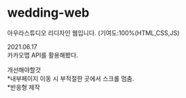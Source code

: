 # wedding-web

아우라스튜디오 리디자인 웹입니다.
(기여도:100%(HTML,CSS,JS)

2021.06.17    
카카오맵 API를 활용해봤다.    

개선해야할것    
  *내부페이지 이동 시 부적절한 곳에서 스크롤 멈춤.    
  *반응형 제작    
